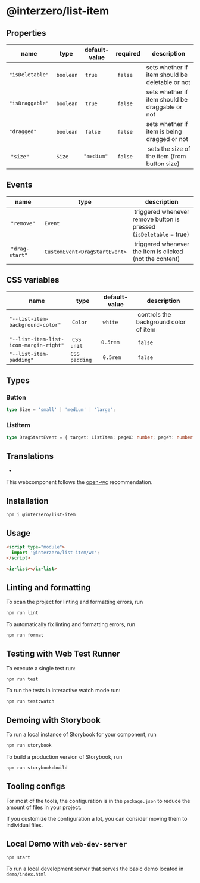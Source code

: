 # @interzero/list-item

## Properties
| name | type | default-value | required | description |
|------|------|---------------|----------|-------------|
| `"isDeletable"` | `boolean` | `true` | `false` | sets whether if item should be deletable or not |
| `"isDraggable"` | `boolean` | `true` | `false` | sets whether if item should be draggable or not |
| `"dragged"` | `boolean` | `false` | `false` | sets whether if item is being dragged or not |
| `"size"` | `Size` | `"medium"` | `false` | sets the size of the item (from button size) |

## Events
| name | type | description |
|------|------|-------------|
| `"remove"` | `Event` | triggered whenever remove button is pressed (`isDeletable` = true) |
| `"drag-start"` | `CustomEvent<DragStartEvent>` | triggered whenever the item is clicked (not the content) | 

## CSS variables
| name | type | default-value | description |
|------|------|---------------|-------------|
| `"--list-item-background-color"` | `Color` | `white` | controls the background color of item | 
| `"--list-item-list-icon-margin-right"` | `CSS unit` | `0.5rem` | `false` | controls the list-icon margin-right | 
| `"--list-item-padding"` | `CSS padding` | `0.5rem` | `false` | controls the padding of the list-item | 

## Types
### Button 
```typescript
type Size = 'small' | 'medium' | 'large';
```
### ListItem 
```typescript
type DragStartEvent = { target: ListItem; pageX: number; pageY: number };
```

## Translations
- 


This webcomponent follows the [open-wc](https://github.com/open-wc/open-wc) recommendation.

## Installation

```bash
npm i @interzero/list-item
```

## Usage

```html
<script type="module">
  import '@interzero/list-item/wc';
</script>

<iz-list></iz-list>
```

## Linting and formatting

To scan the project for linting and formatting errors, run

```bash
npm run lint
```

To automatically fix linting and formatting errors, run

```bash
npm run format
```

## Testing with Web Test Runner

To execute a single test run:

```bash
npm run test
```

To run the tests in interactive watch mode run:

```bash
npm run test:watch
```

## Demoing with Storybook

To run a local instance of Storybook for your component, run

```bash
npm run storybook
```

To build a production version of Storybook, run

```bash
npm run storybook:build
```


## Tooling configs

For most of the tools, the configuration is in the `package.json` to reduce the amount of files in your project.

If you customize the configuration a lot, you can consider moving them to individual files.

## Local Demo with `web-dev-server`

```bash
npm start
```

To run a local development server that serves the basic demo located in `demo/index.html`
